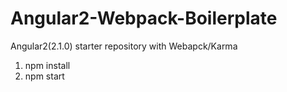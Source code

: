 # Angular2-Webpack-Boilerplate
Angular2(2.1.0) starter repository with Webapck/Karma

1. npm install
2. npm start


